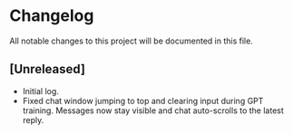 # Changelog

All notable changes to this project will be documented in this file.

## [Unreleased]
- Initial log.
- Fixed chat window jumping to top and clearing input during GPT training.
  Messages now stay visible and chat auto-scrolls to the latest reply.
